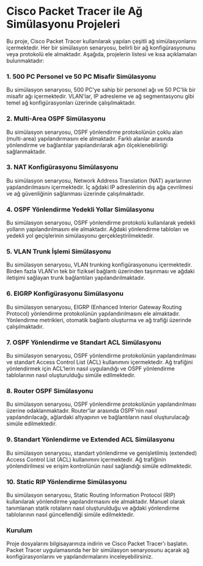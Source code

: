 # Cisco Packet Tracer ile Ağ Simülasyonu Projeleri
Bu proje, Cisco Packet Tracer kullanılarak yapılan çeşitli ağ simülasyonlarını içermektedir. Her bir simülasyon senaryosu, belirli bir ağ konfigürasyonunu veya protokolü ele almaktadır. Aşağıda, projelerin listesi ve kısa açıklamaları bulunmaktadır:

### 1. 500 PC Personel ve 50 PC Misafir Simülasyonu
Bu simülasyon senaryosu, 500 PC'ye sahip bir personel ağı ve 50 PC'lik bir misafir ağı içermektedir. VLAN'lar, IP adresleme ve ağ segmentasyonu gibi temel ağ konfigürasyonları üzerinde çalışılmaktadır.

### 2. Multi-Area OSPF Simülasyonu
Bu simülasyon senaryosu, OSPF yönlendirme protokolünün çoklu alan (multi-area) yapılandırmasını ele almaktadır. Farklı alanlar arasında yönlendirme ve bağlantılar yapılandırılarak ağın ölçeklenebilirliği sağlanmaktadır.

### 3. NAT Konfigürasyonu Simülasyonu
Bu simülasyon senaryosu, Network Address Translation (NAT) ayarlarının yapılandırılmasını içermektedir. İç ağdaki IP adreslerinin dış ağa çevrilmesi ve ağ güvenliğinin sağlanması üzerinde çalışılmaktadır.

### 4. OSPF Yönlendirme Yedekli Yollar Simülasyonu
Bu simülasyon senaryosu, OSPF yönlendirme protokolü kullanılarak yedekli yolların yapılandırılmasını ele almaktadır. Ağdaki yönlendirme tabloları ve yedekli yol geçişlerinin simülasyonu gerçekleştirilmektedir.

### 5. VLAN Trunk İşlemi Simülasyonu
Bu simülasyon senaryosu, VLAN trunking konfigürasyonunu içermektedir. Birden fazla VLAN'ın tek bir fiziksel bağlantı üzerinden taşınması ve ağdaki iletişimi sağlayan trunk bağlantıları yapılandırılmaktadır.

### 6. EIGRP Konfigürasyonu Simülasyonu
Bu simülasyon senaryosu, EIGRP (Enhanced Interior Gateway Routing Protocol) yönlendirme protokolünün yapılandırılmasını ele almaktadır. Yönlendirme metrikleri, otomatik bağlantı oluşturma ve ağ trafiği üzerinde çalışılmaktadır.

### 7. OSPF Yönlendirme ve Standart ACL Simülasyonu
Bu simülasyon senaryosu, OSPF yönlendirme protokolünün yapılandırılması ve standart Access Control List (ACL) kullanımını içermektedir. Ağ trafiğini yönlendirmek için ACL'lerin nasıl uygulandığı ve OSPF yönlendirme tablolarının nasıl oluşturulduğu simüle edilmektedir.

### 8. Router OSPF Simülasyonu
Bu simülasyon senaryosu, OSPF yönlendirme protokolünün yapılandırılması üzerine odaklanmaktadır. Router'lar arasında OSPF'nin nasıl yapılandırılacağı, ağlardaki altyapının ve bağlantıların nasıl oluşturulacağı simüle edilmektedir.

### 9. Standart Yönlendirme ve Extended ACL Simülasyonu
Bu simülasyon senaryosu, standart yönlendirme ve genişletilmiş (extended) Access Control List (ACL) kullanımını içermektedir. Ağ trafiğinin yönlendirilmesi ve erişim kontrolünün nasıl sağlandığı simüle edilmektedir.

### 10. Static RIP Yönlendirme Simülasyonu
Bu simülasyon senaryosu, Static Routing Information Protocol (RIP) kullanılarak yönlendirme yapılandırmasını ele almaktadır. Manuel olarak tanımlanan statik rotaların nasıl oluşturulduğu ve ağdaki yönlendirme tablolarının nasıl güncellendiği simüle edilmektedir.

### Kurulum
Proje dosyalarını bilgisayarınıza indirin ve Cisco Packet Tracer'ı başlatın. Packet Tracer uygulamasında her bir simülasyon senaryosunu açarak ağ konfigürasyonlarını ve yapılandırmalarını inceleyebilirsiniz.
